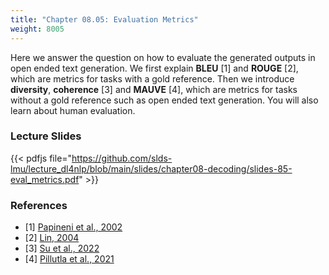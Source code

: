 ```yaml
---
title: "Chapter 08.05: Evaluation Metrics"
weight: 8005
---
```

Here we answer the question on how to evaluate the generated outputs in open ended text generation. We first explain **BLEU** [1] and **ROUGE** [2], which are metrics for tasks with a gold reference. Then we introduce **diversity**, **coherence** [3] and **MAUVE** [4], which are metrics for tasks without a gold reference such as open ended text generation. You will also learn about human evaluation.  


<!--more-->

### Lecture Slides

{{< pdfjs file="https://github.com/slds-lmu/lecture_dl4nlp/blob/main/slides/chapter08-decoding/slides-85-eval_metrics.pdf" >}}

### References

- [1] [Papineni et al., 2002](https://aclanthology.org/P02-1040.pdf)
- [2] [Lin, 2004](https://aclanthology.org/W04-1013/)
- [3] [Su et al., 2022](https://arxiv.org/abs/2202.06417) 
- [4] [Pillutla et al., 2021](https://arxiv.org/abs/2102.01454)